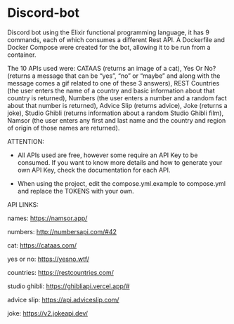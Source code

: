 # Discord-bot
Discord bot using the Elixir functional programming language, it has 9 commands, each of which consumes a different Rest API. A Dockerfile and Docker Compose were created for the bot, allowing it to be run from a container.

The 10 APIs used were: CATAAS (returns an image of a cat), Yes Or No? (returns a message that can be “yes”, “no” or “maybe” and along with the message comes a gif related to one of these 3 answers), REST Countries (the user enters the name of a country and basic information about that country is returned), Numbers (the user enters a number and a random fact about that number is returned), Advice Slip (returns advice), Joke (returns a joke), Studio Ghibli (returns information about a random Studio Ghibli film), Namsor (the user enters any first and last name and the country and region of origin of those names are returned).

ATTENTION:

* All APIs used are free, however some require an API Key to be consumed. If you want to know more details and how to generate your own API Key, check the documentation for each API.

* When using the project, edit the compose.yml.example to compose.yml and replace the TOKENS with your own.

API LINKS:

names: https://namsor.app/ 

numbers: http://numbersapi.com/#42 

cat: https://cataas.com/ 

yes or no: https://yesno.wtf/ 

countries: https://restcountries.com/ 

studio ghibli: https://ghibliapi.vercel.app/# 

advice slip: https://api.adviceslip.com/ 

joke: https://v2.jokeapi.dev/ 

